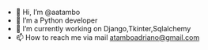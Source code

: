 - 👋 Hi, I’m @aatambo
- 👀 I’m a Python developer
- 🌱 I’m currently working on Django,Tkinter,Sqlalchemy
- 📫 How to reach me via mail atamboadriano@gmail.com

<!---
aatambo/aatambo is a ✨ special ✨ repository because its `README.md` (this file) appears on your GitHub profile.
You can click the Preview link to take a look at your changes.
--->
